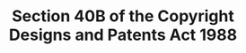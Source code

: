 ---
title: "Section 40B of the Copyright Designs and Patents Act 1988"
draft: false
exceptions:
- info53n
memberstates:
- GB
score: 3
compensation:
- 
remarks: |
 


link: ""
---